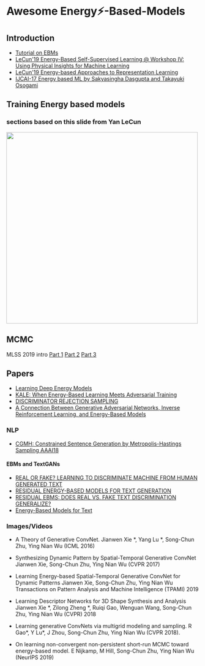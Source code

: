 # Awesome Energy:zap:-Based-Models 

## Introduction
- [Tutorial on EBMs](http://yann.lecun.com/exdb/publis/pdf/lecun-06.pdf)
- [LeCun'19 Energy-Based Self-Supervised Learning @ Workshop IV: Using Physical Insights for Machine Learning](https://youtu.be/A7AnCvYDQrU)
- [LeCun'19 Energy-based Approaches to Representation Learning](https://youtu.be/m17B-cXcZFI)
- [IJCAI-17 Energy based ML by Sakyasingha Dasgupta and Takayuki Osogami](https://researcher.watson.ibm.com/researcher/view_group.php?id=7834)

## Training Energy based models 
### sections based on this slide from Yan LeCun
<img src="https://i.imgur.com/F06heDJ.png" width=500>


## MCMC 
MLSS 2019 intro
[Part 1](https://youtube.videoken.com/embed/UzcLe-kpMDQ)
[Part 2](https://youtube.videoken.com/embed/drCwg49Ba_U)
[Part 3](https://youtube.videoken.com/embed/HXpzydhvytE)

## Papers
- [Learning Deep Energy Models](https://icml.cc/2011/papers/557_icmlpaper.pdf)
- [KALE: When Energy-Based Learning Meets Adversarial Training](https://arxiv.org/pdf/2003.05033.pdf)
- [DISCRIMINATOR REJECTION SAMPLING](https://arxiv.org/abs/1810.06758)
- [A Connection Between Generative Adversarial Networks, Inverse Reinforcement Learning, and Energy-Based Models](https://arxiv.org/pdf/1611.03852.pdf?source=post_page)

### NLP
- [CGMH: Constrained Sentence Generation by Metropolis-Hastings Sampling AAAI18](https://arxiv.org/pdf/1811.10996.pdf)

#### EBMs and TextGANs
- [REAL OR FAKE? LEARNING TO DISCRIMINATE MACHINE FROM HUMAN GENERATED TEXT](https://arxiv.org/pdf/1906.03351.pdf)
- [RESIDUAL ENERGY-BASED MODELS FOR TEXT GENERATION](https://arxiv.org/pdf/2004.11714.pdf)
- [RESIDUAL EBMS: DOES REAL VS. FAKE TEXT DISCRIMINATION GENERALIZE?](https://openreview.net/pdf?id=SkgpGgrYPH)
- [Energy-Based Models for Text](https://arxiv.org/pdf/2004.10188.pdf)

### Images/Videos
- A Theory of Generative ConvNet. 
Jianwen Xie *, Yang Lu *, Song-Chun Zhu, Ying Nian Wu (ICML 2016)

- Synthesizing Dynamic Pattern by Spatial-Temporal Generative ConvNet
Jianwen Xie, Song-Chun Zhu, Ying Nian Wu (CVPR 2017)

- Learning Energy-based Spatial-Temporal Generative ConvNet for Dynamic Patterns
Jianwen Xie, Song-Chun Zhu, Ying Nian Wu
Transactions on Pattern Analysis and Machine Intelligence (TPAMI) 2019

- Learning Descriptor Networks for 3D Shape Synthesis and Analysis
Jianwen Xie *, Zilong Zheng *, Ruiqi Gao, Wenguan Wang, Song-Chun Zhu, Ying Nian Wu (CVPR) 2018 

- Learning generative ConvNets via multigrid modeling and sampling. 
R Gao*, Y Lu*, J Zhou, Song-Chun Zhu, Ying Nian Wu (CVPR 2018).  

- On learning non-convergent non-persistent short-run MCMC toward energy-based model. 
E Nijkamp, M Hill, Song-Chun Zhu, Ying Nian Wu (NeurIPS 2019)
